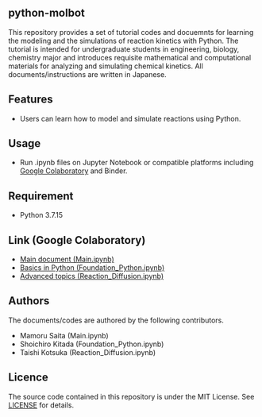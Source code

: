 ## python-molbot
This repository provides a set of tutorial codes and docuemnts for learning the modeling and the simulations of reaction kinetics with Python. The tutorial is intended for undergraduate students in engineering, biology, chemistry major and introduces requisite mathematical and computational materials for analyzing and simulating chemical kinetics. All documents/instructions are written in Japanese.

## Features
* Users can learn how to model and simulate reactions using Python.

## Usage
* Run .ipynb files on Jupyter Notebook or compatible platforms including [Google Colaboratory](https://colab.research.google.com/) and Binder.

## Requirement
* Python 3.7.15

## Link (Google Colaboratory)
* [Main document (Main.ipynb)](https://drive.google.com/file/d/1XrF5TKZMS-nWYQAduu3cbcZgWtmRQf0T/view?usp=sharing)
* [Basics in Python (Foundation_Python.ipynb)](https://colab.research.google.com/drive/1gBWz-MgK6HxIE4rWftSHRWOIuLCg5YHU?usp=sharing)
* [Advanced topics (Reaction_Diffusion.ipynb)](https://drive.google.com/file/d/1Gj-wL1AMtKExmu_lW6HaXdo60s6qjCPc/view?usp=sharing)

## Authors
The documents/codes are authored by the following contributors.
* Mamoru Saita (Main.ipynb)
* Shoichiro Kitada (Foundation_Python.ipynb)
* Taishi Kotsuka (Reaction_Diffusion.ipynb)

## Licence
The source code contained in this repository is under the MIT License. See [LICENSE](LICENSE) for details. 
